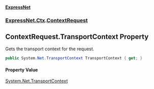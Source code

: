 #### [ExpressNet](ExpressNet.md 'ExpressNet')
### [ExpressNet.Ctx](ExpressNet.Ctx.md 'ExpressNet.Ctx').[ContextRequest](ExpressNet.Ctx.ContextRequest.md 'ExpressNet.Ctx.ContextRequest')

## ContextRequest.TransportContext Property

Gets the transport context for the request.

```csharp
public System.Net.TransportContext TransportContext { get; }
```

#### Property Value
[System.Net.TransportContext](https://docs.microsoft.com/en-us/dotnet/api/System.Net.TransportContext 'System.Net.TransportContext')